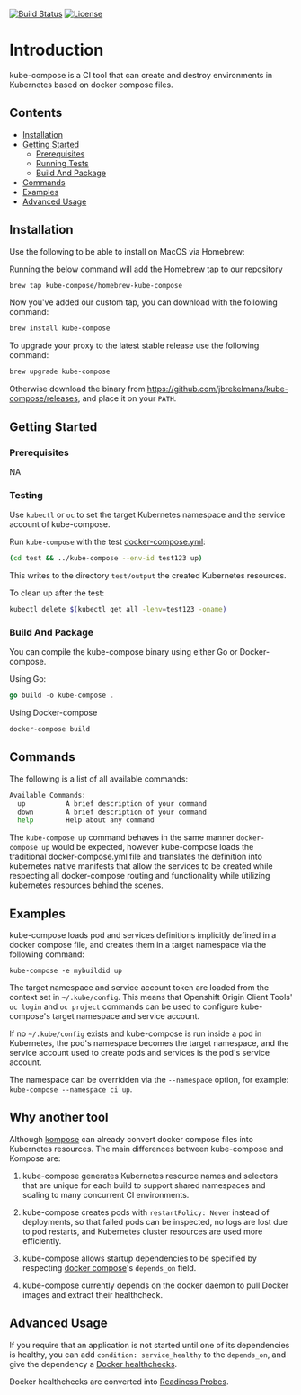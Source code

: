 [![Build Status](https://travis-ci.com/jbrekelmans/kube-compose.svg?branch=master)](https://travis-ci.com/jbrekelmans/kube-compose)
[![License](https://img.shields.io/badge/license-Apache_v2.0-blue.svg)](https://github.com/jbrekelmans/kube-compose/blob/master/LICENSE.md)

# Introduction

kube-compose is a CI tool that can create and destroy environments in Kubernetes based on docker compose files.

## Contents

* [Installation](#Installation)
* [Getting Started](#Getting-Started)
  * [Prerequisites](#Prerequisites)
  * [Running Tests](#Running-Tests)
  * [Build And Package](#Build-And-Package)
* [Commands](#Commands)
* [Examples](#Examples)
* [Advanced Usage](#Advanced-Usage)

## Installation

Use the following to be able to install on MacOS via Homebrew:

Running the below command will add the Homebrew tap to our repository

```bash
brew tap kube-compose/homebrew-kube-compose
```

Now you've added our custom tap, you can download with the following command:

```bash
brew install kube-compose
```

To upgrade your proxy to the latest stable release use the following command:

```bash
brew upgrade kube-compose
```

Otherwise download the binary from https://github.com/jbrekelmans/kube-compose/releases, and place it on your `PATH`.

## Getting Started

### Prerequisites

NA

### Testing

Use `kubectl` or `oc` to set the target Kubernetes namespace and the service account of kube-compose.

Run `kube-compose` with the test [docker-compose.yml](test/docker-compose.yml):

```bash
(cd test && ../kube-compose --env-id test123 up)
```

This writes to the directory `test/output` the created Kubernetes resources.

To clean up after the test:

```bash
kubectl delete $(kubectl get all -lenv=test123 -oname)
```

### Build And Package

You can compile the kube-compose binary using either Go or Docker-compose.

Using Go:

```go
go build -o kube-compose .
```

Using Docker-compose

```bash
docker-compose build
```

## Commands

The following is a list of all available commands:
 
```bash
Available Commands:
  up          A brief description of your command
  down        A brief description of your command
  help        Help about any command
```

The `kube-compose up` command behaves in the same manner `docker-compose up` would be expected, however kube-compose loads the traditional docker-compose.yml file and translates the definition into kubernetes native manifests that allow the services to be created while respecting all docker-compose routing and functionality while utilizing kubernetes resources behind the scenes.

## Examples

kube-compose loads pod and services definitions implicitly defined in a docker compose file, and creates them in a target namespace via the following command:
```
kube-compose -e mybuildid up
```

The target namespace and service account token are loaded from the context set in `~/.kube/config`. This means that Openshift Origin Client Tools' `oc login` and `oc project` commands can be used to configure kube-compose's target namespace and service account.

If no `~/.kube/config` exists and kube-compose is run inside a pod in Kubernetes, the pod's namespace becomes the target namespace, and the service account used to create pods and services is the pod's service account.

The namespace can be overridden via the `--namespace` option, for example: `kube-compose --namespace ci up`.

## Why another tool

Although [kompose](https://github.com/kubernetes/kompose) can already convert docker compose files into Kubernetes resources. The main differences between kube-compose and Kompose are:

1. kube-compose generates Kubernetes resource names and selectors that are unique for each build to support shared namespaces and scaling to many concurrent CI environments.

1. kube-compose creates pods with `restartPolicy: Never` instead of deployments, so that failed pods can be inspected, no logs are lost due to pod restarts, and Kubernetes cluster resources are used more efficiently.

1. kube-compose allows startup dependencies to be specified by respecting [docker compose](https://docs.docker.com/compose/compose-file/compose-file-v2#depends_on)'s `depends_on` field.

1. kube-compose currently depends on the docker daemon to pull Docker images and extract their healthcheck.

## Advanced Usage

If you require that an application is not started until one of its dependencies is healthy, you can add `condition: service_healthy` to the `depends_on`, and give the dependency a [Docker healthchecks](https://docs.docker.com/engine/reference/builder#healthcheck).

Docker healthchecks are converted into [Readiness Probes](https://kubernetes.io/docs/tasks/configure-pod-container/configure-liveness-readiness-probes/).

